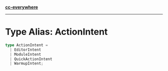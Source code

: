 [**cc-everywhere**](../../../../../index.md)

***

# Type Alias: ActionIntent

```ts
type ActionIntent = 
  | EditorIntent
  | ModuleIntent
  | QuickActionIntent
  | WarmupIntent;
```
